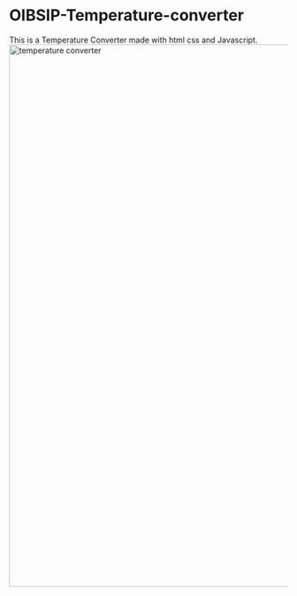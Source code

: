 # OIBSIP-Temperature-converter
This is a Temperature Converter made with html css and Javascript.
<br>
<img width="981" alt="temperature converter" src="https://github.com/user-attachments/assets/3befef55-6175-432b-861e-6cc3fa5dcd1b">

